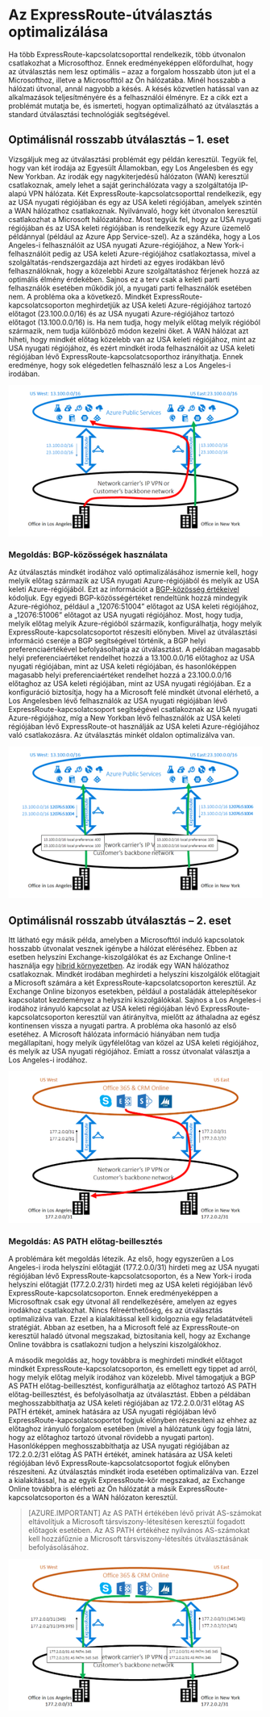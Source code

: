<properties
   pageTitle="Az ExpressRoute-útválasztás optimalizálása | Microsoft Azure"
   description="Ez az oldal részletesen ismerteti, hogy hogyan optimalizálható az útválasztás, ha egy ügyfél több olyan ExpressRoute-kapcsolatcsoporttal rendelkezik, amely összeköti Microsoftot az ügyfél vállalati hálózatával."
   documentationCenter="na"
   services="expressroute"
   authors="charwen"
   manager="carmonm"
   editor=""/>
<tags
   ms.service="expressroute"
   ms.devlang="na"
   ms.topic="get-started-article"
   ms.tgt_pltfrm="na"
   ms.workload="infrastructure-services"
   ms.date="06/03/2016"
   ms.author="charwen"/>

# Az ExpressRoute-útválasztás optimalizálása
Ha több ExpressRoute-kapcsolatcsoporttal rendelkezik, több útvonalon csatlakozhat a Microsofthoz. Ennek eredményeképpen előfordulhat, hogy az útválasztás nem lesz optimális – azaz a forgalom hosszabb úton jut el a Microsofthoz, illetve a Microsofttól az Ön hálózatába. Minél hosszabb a hálózati útvonal, annál nagyobb a késés. A késés közvetlen hatással van az alkalmazások teljesítményére és a felhasználói élményre. Ez a cikk ezt a problémát mutatja be, és ismerteti, hogyan optimalizálható az útválasztás a standard útválasztási technológiák segítségével.

## Optimálisnál rosszabb útválasztás – 1. eset
Vizsgáljuk meg az útválasztási problémát egy példán keresztül. Tegyük fel, hogy van két irodája az Egyesült Államokban, egy Los Angelesben és egy New Yorkban. Az irodák egy nagykiterjedésű hálózaton (WAN) keresztül csatlakoznak, amely lehet a saját gerinchálózata vagy a szolgáltatója IP-alapú VPN hálózata. Két ExpressRoute-kapcsolatcsoporttal rendelkezik, egy az USA nyugati régiójában és egy az USA keleti régiójában, amelyek szintén a WAN hálózathoz csatlakoznak. Nyilvánvaló, hogy két útvonalon keresztül csatlakozhat a Microsoft hálózatához. Most tegyük fel, hogy az USA nyugati régiójában és az USA keleti régiójában is rendelkezik egy Azure üzemelő példánnyal (például az Azure App Service-szel). Az a szándéka, hogy a Los Angeles-i felhasználóit az USA nyugati Azure-régiójához, a New York-i felhasználóit pedig az USA keleti Azure-régiójához csatlakoztassa, mivel a szolgáltatás-rendszergazdája azt hirdeti az egyes irodákban lévő felhasználóknak, hogy a közelebbi Azure szolgáltatáshoz férjenek hozzá az optimális élmény érdekében. Sajnos ez a terv csak a keleti parti felhasználók esetében működik jól, a nyugati parti felhasználók esetében nem. A probléma oka a következő. Mindkét ExpressRoute-kapcsolatcsoporton meghirdetjük az USA keleti Azure-régiójához tartozó előtagot (23.100.0.0/16) és az USA nyugati Azure-régiójához tartozó előtagot (13.100.0.0/16) is. Ha nem tudja, hogy melyik előtag melyik régióból származik, nem tudja különböző módon kezelni őket. A WAN hálózat azt hiheti, hogy mindkét előtag közelebb van az USA keleti régiójához, mint az USA nyugati régiójához, és ezért mindkét iroda felhasználóit az USA keleti régiójában lévő ExpressRoute-kapcsolatcsoporthoz irányíthatja. Ennek eredménye, hogy sok elégedetlen felhasználó lesz a Los Angeles-i irodában.

![](./media/expressroute-optimize-routing/expressroute-case1-problem.png)

### Megoldás: BGP-közösségek használata
Az útválasztás mindkét irodához való optimalizálásához ismernie kell, hogy melyik előtag származik az USA nyugati Azure-régiójából és melyik az USA keleti Azure-régiójából. Ezt az információt a [BGP-közösség értékeivel](expressroute-routing.md) kódoljuk. Egy egyedi BGP-közösségértéket rendeltünk hozzá mindegyik Azure-régióhoz, például a „12076:51004” előtagot az USA keleti régiójához, a „12076:51006” előtagot az USA nyugati régiójához. Most, hogy tudja, melyik előtag melyik Azure-régióból származik, konfigurálhatja, hogy melyik ExpressRoute-kapcsolatcsoportot részesíti előnyben. Mivel az útválasztási információ cseréje a BGP segítségével történik, a BGP helyi preferenciaértékével befolyásolhatja az útválasztást. A példában magasabb helyi preferenciaértéket rendelhet hozzá a 13.100.0.0/16 előtaghoz az USA nyugati régiójában, mint az USA keleti régiójában, és hasonlóképpen magasabb helyi preferenciaértéket rendelhet hozzá a 23.100.0.0/16 előtaghoz az USA keleti régiójában, mint az USA nyugati régiójában. Ez a konfiguráció biztosítja, hogy ha a Microsoft felé mindkét útvonal elérhető, a Los Angelesben lévő felhasználók az USA nyugati régiójában lévő ExpressRoute-kapcsolatcsoport segítségével csatlakoznak az USA nyugati Azure-régiójához, míg a New Yorkban lévő felhasználók az USA keleti régiójában lévő ExpressRoute-ot használják az USA keleti Azure-régiójához való csatlakozásra. Az útválasztás minkét oldalon optimalizálva van. 

![](./media/expressroute-optimize-routing/expressroute-case1-solution.png)

## Optimálisnál rosszabb útválasztás – 2. eset
Itt látható egy másik példa, amelyben a Microsofttól induló kapcsolatok hosszabb útvonalat vesznek igénybe a hálózat eléréséhez. Ebben az esetben helyszíni Exchange-kiszolgálókat és az Exchange Online-t használja egy [hibrid környezetben](https://technet.microsoft.com/library/jj200581%28v=exchg.150%29.aspx). Az irodák egy WAN hálózathoz csatlakoznak. Mindkét irodában meghirdeti a helyszíni kiszolgálók előtagjait a Microsoft számára a két ExpressRoute-kapcsolatcsoporton keresztül. Az Exchange Online bizonyos esetekben, például a postaládák áttelepítésekor kapcsolatot kezdeményez a helyszíni kiszolgálókkal. Sajnos a Los Angeles-i irodához irányuló kapcsolat az USA keleti régiójában lévő ExpressRoute-kapcsolatcsoporton keresztül van átirányítva, mielőtt az áthaladna az egész kontinensen vissza a nyugati partra. A probléma oka hasonló az első esetéhez. A Microsoft hálózata információ hiányában nem tudja megállapítani, hogy melyik ügyfélelőtag van közel az USA keleti régiójához, és melyik az USA nyugati régiójához. Emiatt a rossz útvonalat választja a Los Angeles-i irodához.

![](./media/expressroute-optimize-routing/expressroute-case2-problem.png)

### Megoldás: AS PATH előtag-beillesztés
A problémára két megoldás létezik. Az első, hogy egyszerűen a Los Angeles-i iroda helyszíni előtagját (177.2.0.0/31) hirdeti meg az USA nyugati régiójában lévő ExpressRoute-kapcsolatcsoporton, és a New York-i iroda helyszíni előtagját (177.2.0.2/31) hirdeti meg az USA keleti régiójában lévő ExpressRoute-kapcsolatcsoporton. Ennek eredményeképpen a Microsoftnak csak egy útvonal áll rendelkezésére, amelyen az egyes irodákhoz csatlakozhat. Nincs félreérthetőség, és az útválasztás optimalizálva van. Ezzel a kialakítással kell kidolgoznia egy feladatátvételi stratégiát. Abban az esetben, ha a Microsoft felé az ExpressRoute-on keresztül haladó útvonal megszakad, biztosítania kell, hogy az Exchange Online továbbra is csatlakozni tudjon a helyszíni kiszolgálókhoz. 

A második megoldás az, hogy továbbra is meghirdeti mindkét előtagot mindkét ExpressRoute-kapcsolatcsoporton, és emellett egy tippet ad arról, hogy melyik előtag melyik irodához van közelebb. Mivel támogatjuk a BGP AS PATH előtag-beillesztést, konfigurálhatja az előtaghoz tartozó AS PATH előtag-beillesztést, és befolyásolhatja az útválasztást. Ebben a példában meghosszabbíthatja az USA keleti régiójában az 172.2.0.0/31 előtag AS PATH értékét, aminek hatására az USA nyugati régiójában lévő ExpressRoute-kapcsolatcsoportot fogjuk előnyben részesíteni az ehhez az előtaghoz irányuló forgalom esetében (mivel a hálózatunk úgy fogja látni, hogy az előtaghoz tartozó útvonal rövidebb a nyugati parton). Hasonlóképpen meghosszabbíthatja az USA nyugati régiójában az 172.2.0.2/31 előtag AS PATH értékét, aminek hatására az USA keleti régiójában lévő ExpressRoute-kapcsolatcsoportot fogjuk előnyben részesíteni. Az útválasztás mindkét iroda esetében optimalizálva van. Ezzel a kialakítással, ha az egyik ExpressRoute-kör megszakad, az Exchange Online továbbra is elérheti az Ön hálózatát a másik ExpressRoute-kapcsolatcsoporton és a WAN hálózaton keresztül. 

>[AZURE.IMPORTANT] Az AS PATH értékében lévő privát AS-számokat eltávolítjuk a Microsoft társviszony-létesítésen keresztül fogadott előtagok esetében. Az AS PATH értékéhez nyilvános AS-számokat kell hozzáfűznie a Microsoft társviszony-létesítés útválasztásának befolyásolásához.

![](./media/expressroute-optimize-routing/expressroute-case2-solution.png)



<!--HONumber=jun16_HO2-->



